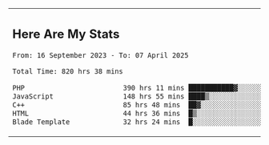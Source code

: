 <table border="0">
 <tr>
  <td>
      <h2>Here Are My Stats</h2>
 <!--START_SECTION:waka-->

```txt
From: 16 September 2023 - To: 07 April 2025

Total Time: 820 hrs 38 mins

PHP                        390 hrs 11 mins ███████████▓░░░░░░░░░░░░░   46.94 %
JavaScript                 148 hrs 55 mins ████▒░░░░░░░░░░░░░░░░░░░░   17.92 %
C++                        85 hrs 48 mins  ██▓░░░░░░░░░░░░░░░░░░░░░░   10.32 %
HTML                       44 hrs 36 mins  █▒░░░░░░░░░░░░░░░░░░░░░░░   05.37 %
Blade Template             32 hrs 24 mins  █░░░░░░░░░░░░░░░░░░░░░░░░   03.90 %
```

<!--END_SECTION:waka-->
  </td>
    <td>
   <div align="start">
        <a href="https://open.spotify.com/user/dxso20he52f5d4ti73duavf95">
        <img width="200px" src="https://spotify-github-profile.kittinanx.com/api/view.svg?uid=dxso20he52f5d4ti73duavf95&cover_image=true&theme=default&show_offline=false&background_color=121212&interchange=false" alt="Spotify Now Playing">
    </a>
</div> 

  </td>
 </tr>

</table>





